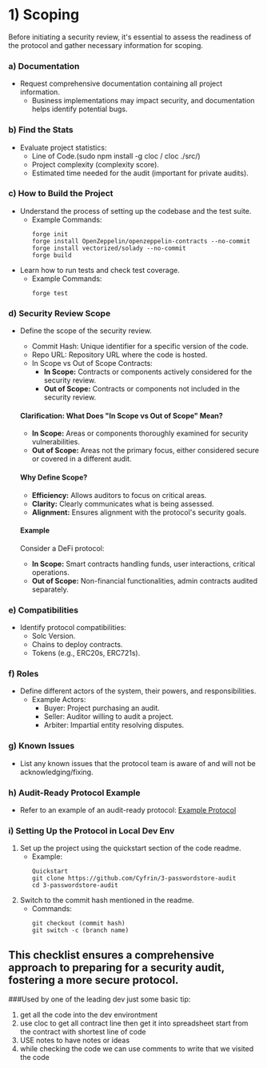 # 1) Scoping

Before initiating a security review, it's essential to assess the readiness of the protocol and gather necessary information for scoping.

### a) Documentation
- Request comprehensive documentation containing all project information.
  - Business implementations may impact security, and documentation helps identify potential bugs.

### b) Find the Stats
- Evaluate project statistics:
  - Line of Code.(sudo npm install -g cloc / cloc ./src/)
  - Project complexity (complexity score).
  - Estimated time needed for the audit (important for private audits).

### c) How to Build the Project
- Understand the process of setting up the codebase and the test suite.
  - Example Commands:
    ```
    forge init
    forge install OpenZeppelin/openzeppelin-contracts --no-commit
    forge install vectorized/solady --no-commit
    forge build
    ```
- Learn how to run tests and check test coverage.
  - Example Commands:
    ```
    forge test
    ```

### d) Security Review Scope
- Define the scope of the security review.
  - Commit Hash: Unique identifier for a specific version of the code.
  - Repo URL: Repository URL where the code is hosted.
  - In Scope vs Out of Scope Contracts:
    - **In Scope:** Contracts or components actively considered for the security review.
    - **Out of Scope:** Contracts or components not included in the security review.

  #### Clarification: What Does "In Scope vs Out of Scope" Mean?
  - **In Scope:** Areas or components thoroughly examined for security vulnerabilities.
  - **Out of Scope:** Areas not the primary focus, either considered secure or covered in a different audit.

  #### Why Define Scope?
  - **Efficiency:** Allows auditors to focus on critical areas.
  - **Clarity:** Clearly communicates what is being assessed.
  - **Alignment:** Ensures alignment with the protocol's security goals.

  #### Example
  Consider a DeFi protocol:
  - **In Scope:** Smart contracts handling funds, user interactions, critical operations.
  - **Out of Scope:** Non-financial functionalities, admin contracts audited separately.

### e) Compatibilities
- Identify protocol compatibilities:
  - Solc Version.
  - Chains to deploy contracts.
  - Tokens (e.g., ERC20s, ERC721s).

### f) Roles
- Define different actors of the system, their powers, and responsibilities.
  - Example Actors:
    - Buyer: Project purchasing an audit.
    - Seller: Auditor willing to audit a project.
    - Arbiter: Impartial entity resolving disputes.

### g) Known Issues
- List any known issues that the protocol team is aware of and will not be acknowledging/fixing.

### h) Audit-Ready Protocol Example
- Refer to an example of an audit-ready protocol:
  [Example Protocol](https://github.com/Cyfrin/3-passwordstore-audit/tree/onboarded#test-coverage)

### i) Setting Up the Protocol in Local Dev Env
1. Set up the project using the quickstart section of the code readme.
   - Example:
     ```
     Quickstart
     git clone https://github.com/Cyfrin/3-passwordstore-audit
     cd 3-passwordstore-audit
     ```
2. Switch to the commit hash mentioned in the readme.
   - Commands:
     ```
     git checkout (commit hash)
     git switch -c (branch name)
     ```

This checklist ensures a comprehensive approach to preparing for a security audit, fostering a more secure protocol.
----------------------------------------------------------------------------------------------------------------------------------------
###Used by one of the leading dev just some basic tip:
  1) get all the code into the dev environtment
  2) use cloc to get all contract line then get it into spreadsheet start from the contract with shortest line of code
  3) USE notes to have notes or ideas
  4) while checking the code we can use comments to write that we visited the code
